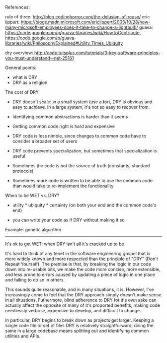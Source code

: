 References:

rule of three: http://blog.codinghorror.com/the-delusion-of-reuse/
eric lippert: https://blogs.msdn.microsoft.com/ericlippert/2003/10/28/how-many-microsoft-employees-does-it-take-to-change-a-lightbulb/
guava: https://code.google.com/p/guava-libraries/wiki/HowToContribute, https://code.google.com/p/guava-libraries/wiki/PhilosophyExplained#Utility_Times_Ubiquity

dry overview: http://code.tutsplus.com/tutorials/3-key-software-principles-you-must-understand--net-25161

General points:
* what is DRY
* DRY as a religion

The cost of DRY:

- DRY doesn't scale: in a small system (use a for), DRY is obvious and easy to achieve. In a large system, it's not so easy to recover from.

- Identifying common abstractions is harder than it seems

- Getting common code right is hard and expensive

- DRY code is less nimble, since changes to common code have to consider a broader set of users

- DRY code prevents specialization, but sometimes that specialization is useful

- Sometimes the code is not the source of truth (constants, standard protocols)

- Sometimes more code is written to be able to use the common code than would take to re-implement the functionality

When to be WET vs. DRY?

- utility * ubiquity * certainty (on both your end and the common code's end)

- you can write your code as if DRY without making it so

Example: genetic algorithm
_________________________________________________

It's ok to get WET: when DRY isn't all it's cracked up to be

It's hard to think of any tenet in the software engineering gospel that is more widely known and more respected than the principle of "DRY" (Don't Repeat Yourself). The premise is that, by breaking the logic in our code down into re-usable bits, we make the code more concise, more extensible, and less prone to errors caused by updating a piece of logic in one place and failing to do so in others.

This sounds quite reasonable, and in many situations, it is. However, I've increasingly come to feel that the DRY approach simply doesn't make sense in all situations. Futhermore, blind adherence to DRY for it's own sake can actually affect the opposite of many of it's proported benefits, making code needlessly verbose, expensive to develop, and difficult to change.

<!--more-->

In particular, DRY begins to break down as projects get larger. Keeping a single code file or set of files DRY is relatively straightforward; doing the same in a large codebase means splitting out and identifying common utilities and APIs.
